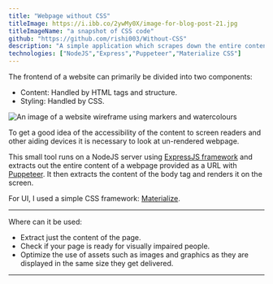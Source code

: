 ```yaml
---
title: "Webpage without CSS"
titleImage: https://i.ibb.co/2ywMy0X/image-for-blog-post-21.jpg
titleImageName: "a snapshot of CSS code"
github: "https://github.com/rishi003/Without-CSS"
description: "A simple application which scrapes down the entire content of the web page and renders it without CSS"
technologies: ["NodeJS","Express","Puppeteer","Materialize CSS"]
---
```


The frontend of a website can primarily be divided into two components:

- Content: Handled by HTML tags and structure.
- Styling: Handled by CSS.



![An image of a website wireframe using markers and watercolours](https://i.ibb.co/x7qYg6w/image-for-blog-post-22.jpg)

To get a good idea of the accessibility of the content to screen readers and other aiding devices it is necessary to look at un-rendered webpage.

This small tool runs on a NodeJS server using [ExpressJS framework](https://expressjs.com/) and extracts out the entire content of a webpage provided as a URL with [Puppeteer](https://pptr.dev/). It then extracts the content of the body tag and renders it on the screen.

For UI, I used a simple CSS framework: [Materialize](https://materializecss.com/).

---

Where can it be used:

- Extract just the content of the page.
- Check if your page is ready for visually impaired people.
- Optimize the use of assets such as images and graphics as they are displayed in the same size they get delivered.

---


